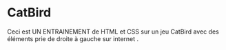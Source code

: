 # CatBird
Ceci est UN ENTRAINEMENT de HTML et CSS  sur un jeu CatBird avec des éléments prie de droite à gauche sur internet . 
